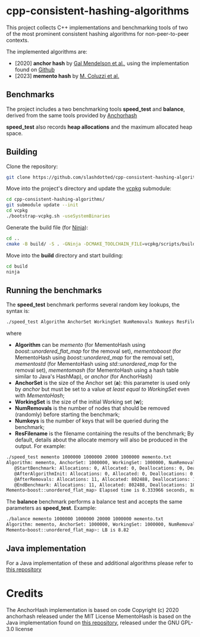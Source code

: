 # cpp-consistent-hashing-algorithms
This project collects C++ implementations and benchmarking tools of two of the most prominent consistent hashing algorithms for non-peer-to-peer contexts.

The implemented algorithms are:
* [2020] __anchor hash__ by [Gal Mendelson et al.](https://arxiv.org/pdf/1812.09674.pdf), using the implementation found on [Github](https://github.com/anchorhash/cpp-anchorhash)
* [2023] __memento hash__ by [M. Coluzzi et al.](https://arxiv.org/pdf/2306.09783.pdf)

## Benchmarks

The project includes a two benchmarking tools **speed_test** and **balance**, derived from the same tools provided by [Anchorhash](https://github.com/anchorhash/cpp-anchorhash)

**speed_test** also records **heap allocations** and the maximum allocated heap space.

## Building

Clone the repository:
```bash
git clone https://github.com/slashdotted/cpp-consistent-hashing-algorithms.git
```
Move into the project's directory and update the [vcpkg](https://vcpkg.io/en/) submodule:
```bash
cd cpp-consistent-hashing-algorithms/
git submodule update --init
cd vcpkg
./bootstrap-vcpkg.sh -useSystemBinaries
```
Generate the build file (for [Ninja](https://ninja-build.org/)):
```bash
cd ..
cmake -B build/ -S . -GNinja -DCMAKE_TOOLCHAIN_FILE=vcpkg/scripts/buildsystems/vcpkg.cmake ninja
```
Move into the **build** directory and start building:
```bash
cd build
ninja
```
## Running the benchmarks
The **speed_test** benchmark performs several random key lookups, the syntax is:
```bash
./speed_test Algorithm AnchorSet WorkingSet NumRemovals Numkeys ResFilename
```
where
 * **Algorithm** can be *memento* (for MementoHash using *boost::unordered_flat_map* for the removal set), *mementoboost* (for MementoHash using *boost::unordered_map* for the removal set), *mementostd* (for MementoHash using *std::unordered_map* for the removal set), *mementomash* (for MementoHash using a hash table similar to Java's HashMap), or *anchor* (for AnchorHash)
 * **AnchorSet** is the size of the Anchor set (**a**): this parameter is used only by *anchor* but must be set to a value *at least equal to WorkingSet* even with *MementoHash*;
 * **WorkingSet** is the size of the initial Working set (**w**);
 * **NumRemovals** is the number of nodes that should be removed (randomly) before starting the benchmark;
 * **Numkeys** is the number of keys that will be queried during the benchmark;
 * **ResFilename** is the filename containing the results of the benchmark;
By default, details about the allocate memory will also be produced in the output. For example:
```bash
./speed_test memento 1000000 1000000 20000 1000000 memento.txt
Algorithm: memento, AnchorSet: 1000000, WorkingSet: 1000000, NumRemovals: 20000, NumKeys: 1000000, ResFileName: memento.txt, Random: rand()
   @StartBenchmark: Allocations: 0, Allocated: 0, Deallocations: 0, Deallocated: 0, Maximum: 0
   @AfterAlgorithmInit: Allocations: 0, Allocated: 0, Deallocations: 0, Deallocated: 0, Maximum: 0
   @AfterRemovals: Allocations: 11, Allocated: 802488, Deallocations: 10, Deallocated: 401076, Maximum: 802488
   @EndBenchmark: Allocations: 11, Allocated: 802488, Deallocations: 10, Deallocated: 401076, Maximum: 802488
Memento<boost::unordered_flat_map> Elapsed time is 0.333966 seconds, maximum heap allocated memory is 802488 bytes, sizeof(Memento<boost::unordered_flat_map>) is 56
```

The **balance** benchmark performs a balance test and accepts the same parameters as **speed_test**. Example:

```bash
./balance memento 1000000 1000000 20000 1000000 memento.txt
Algorithm: memento, AnchorSet: 1000000, WorkingSet: 1000000, NumRemovals: 20000, NumKeys: 1000000, ResFileName: memento.txt
Memento<boost::unordered_flat_map>: LB is 8.82
```

## Java implementation
For a Java implementation of these and additional algorithms please refer to [this repository](https://github.com/SUPSI-DTI-ISIN/java-consistent-hashing-algorithms)

# Credits
The AnchorHash implementation is based on code Copyright (c) 2020 anchorhash released under the MIT License
MementoHash is based on the Java implementation found on [this repository](https://github.com/SUPSI-DTI-ISIN/java-consistent-hashing-algorithms), released under the GNU GPL-3.0 license 
